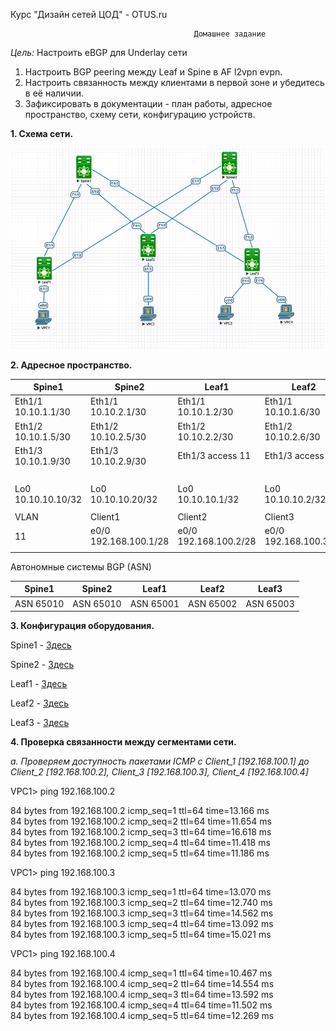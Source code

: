 Курс "Дизайн сетей ЦОД" - OTUS.ru


                                             Домашнее задание
*Цель:*                     Настроить eBGP для Underlay сети


1. Настроить BGP peering между Leaf и Spine в AF l2vpn evpn.
2. Настроить связанность между клиентами в первой зоне и убедитесь в её наличии.
3. Зафиксировать в документации - план работы, адресное пространство, схему сети, конфигурацию устройств.


**1. Схема сети.**

![](Scheme/Scheme.png)

**2. Адресное пространство.** 

|      Spine1           |     Spine2            |         Leaf1         |       Leaf2           |     Leaf3             |
|-----------------------|-----------------------|-----------------------|-----------------------|-----------------------|
| Eth1/1 10.10.1.1/30   | Eth1/1 10.10.2.1/30   | Eth1/1 10.10.1.2/30   | Eth1/1 10.10.1.6/30   | Eth1/1 10.10.1.9/30   |
| Eth1/2 10.10.1.5/30   | Eth1/2 10.10.2.5/30   | Eth1/2 10.10.2.2/30   | Eth1/2 10.10.2.6/30   | Eth1/2 10.10.2.9/30   |
| Eth1/3 10.10.1.9/30   | Eth1/3 10.10.2.9/30   | Eth1/3 access 11      | Eth1/3 access 11      | Eth1/3 access 11      |
|                       |                       |                       |                       | Eth1/4 access 11      |  
| Lo0 10.10.10.10/32    | Lo0 10.10.10.20/32    | Lo0 10.10.10.1/32     | Lo0 10.10.10.2/32     | Lo0 10.10.10.3/32     |
|                       |                       |                       |                       |                       |
|          VLAN         |         Client1       |         Client2       |       Client3         |     Client4           |
|           11          | e0/0 192.168.100.1/28 | e0/0 192.168.100.2/28 | e0/0 192.168.100.3/28 | e0/0 192.168.100.4/28 |
|                       |                       |                       |                       |                       | 

Автономные системы BGP (ASN)

|      Spine1           |     Spine2            |         Leaf1         |       Leaf2           |     Leaf3             |
|-----------------------|-----------------------|-----------------------|-----------------------|-----------------------|
| ASN 65010             | ASN 65010             | ASN 65001             | ASN 65002             | ASN 65003             |


**3. Конфигурация оборудования.**

Spine1 - [Здесь](Configs/Spine1.txt)

Spine2 - [Здесь](Configs/Spine2.txt)

Leaf1 -  [Здесь](Configs/Leaf1.txt)

Leaf2 -  [Здесь](Configs/Leaf2.txt)

Leaf3 -  [Здесь](Configs/Leaf3.txt)

**4. Проверка связанности между сегментами сети.** 

 *a. Проверяем доступность пакетами ICMP c Сlient_1 [192.168.100.1] до Client_2 [192.168.100.2], Client_3 [192.168.100.3], Client_4 [192.168.100.4]*

VPC1> ping 192.168.100.2

  84 bytes from 192.168.100.2 icmp_seq=1 ttl=64 time=13.166 ms  
  84 bytes from 192.168.100.2 icmp_seq=2 ttl=64 time=11.654 ms  
  84 bytes from 192.168.100.2 icmp_seq=3 ttl=64 time=16.618 ms  
  84 bytes from 192.168.100.2 icmp_seq=4 ttl=64 time=11.418 ms  
  84 bytes from 192.168.100.2 icmp_seq=5 ttl=64 time=11.186 ms  

VPC1> ping 192.168.100.3

  84 bytes from 192.168.100.3 icmp_seq=1 ttl=64 time=13.070 ms  
  84 bytes from 192.168.100.3 icmp_seq=2 ttl=64 time=12.740 ms  
  84 bytes from 192.168.100.3 icmp_seq=3 ttl=64 time=14.562 ms  
  84 bytes from 192.168.100.3 icmp_seq=4 ttl=64 time=13.092 ms  
  84 bytes from 192.168.100.3 icmp_seq=5 ttl=64 time=15.021 ms  

VPC1> ping 192.168.100.4

84 bytes from 192.168.100.4 icmp_seq=1 ttl=64 time=10.467 ms  
84 bytes from 192.168.100.4 icmp_seq=2 ttl=64 time=14.554 ms  
84 bytes from 192.168.100.4 icmp_seq=3 ttl=64 time=13.592 ms  
84 bytes from 192.168.100.4 icmp_seq=4 ttl=64 time=11.502 ms  
84 bytes from 192.168.100.4 icmp_seq=5 ttl=64 time=12.269 ms  

 